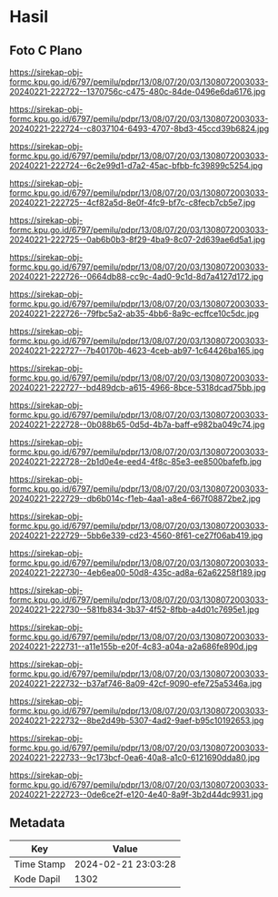 # Hasil

## Foto C Plano

https://sirekap-obj-formc.kpu.go.id/6797/pemilu/pdpr/13/08/07/20/03/1308072003033-20240221-222722--1370756c-c475-480c-84de-0496e6da6176.jpg

https://sirekap-obj-formc.kpu.go.id/6797/pemilu/pdpr/13/08/07/20/03/1308072003033-20240221-222724--c8037104-6493-4707-8bd3-45ccd39b6824.jpg

https://sirekap-obj-formc.kpu.go.id/6797/pemilu/pdpr/13/08/07/20/03/1308072003033-20240221-222724--6c2e99d1-d7a2-45ac-bfbb-fc39899c5254.jpg

https://sirekap-obj-formc.kpu.go.id/6797/pemilu/pdpr/13/08/07/20/03/1308072003033-20240221-222725--4cf82a5d-8e0f-4fc9-bf7c-c8fecb7cb5e7.jpg

https://sirekap-obj-formc.kpu.go.id/6797/pemilu/pdpr/13/08/07/20/03/1308072003033-20240221-222725--0ab6b0b3-8f29-4ba9-8c07-2d639ae6d5a1.jpg

https://sirekap-obj-formc.kpu.go.id/6797/pemilu/pdpr/13/08/07/20/03/1308072003033-20240221-222726--0664db88-cc9c-4ad0-9c1d-8d7a4127d172.jpg

https://sirekap-obj-formc.kpu.go.id/6797/pemilu/pdpr/13/08/07/20/03/1308072003033-20240221-222726--79fbc5a2-ab35-4bb6-8a9c-ecffce10c5dc.jpg

https://sirekap-obj-formc.kpu.go.id/6797/pemilu/pdpr/13/08/07/20/03/1308072003033-20240221-222727--7b40170b-4623-4ceb-ab97-1c64426ba165.jpg

https://sirekap-obj-formc.kpu.go.id/6797/pemilu/pdpr/13/08/07/20/03/1308072003033-20240221-222727--bd489dcb-a615-4966-8bce-5318dcad75bb.jpg

https://sirekap-obj-formc.kpu.go.id/6797/pemilu/pdpr/13/08/07/20/03/1308072003033-20240221-222728--0b088b65-0d5d-4b7a-baff-e982ba049c74.jpg

https://sirekap-obj-formc.kpu.go.id/6797/pemilu/pdpr/13/08/07/20/03/1308072003033-20240221-222728--2b1d0e4e-eed4-4f8c-85e3-ee8500bafefb.jpg

https://sirekap-obj-formc.kpu.go.id/6797/pemilu/pdpr/13/08/07/20/03/1308072003033-20240221-222729--db6b014c-f1eb-4aa1-a8e4-667f08872be2.jpg

https://sirekap-obj-formc.kpu.go.id/6797/pemilu/pdpr/13/08/07/20/03/1308072003033-20240221-222729--5bb6e339-cd23-4560-8f61-ce27f06ab419.jpg

https://sirekap-obj-formc.kpu.go.id/6797/pemilu/pdpr/13/08/07/20/03/1308072003033-20240221-222730--4eb6ea00-50d8-435c-ad8a-62a62258f189.jpg

https://sirekap-obj-formc.kpu.go.id/6797/pemilu/pdpr/13/08/07/20/03/1308072003033-20240221-222730--581fb834-3b37-4f52-8fbb-a4d01c7695e1.jpg

https://sirekap-obj-formc.kpu.go.id/6797/pemilu/pdpr/13/08/07/20/03/1308072003033-20240221-222731--a11e155b-e20f-4c83-a04a-a2a686fe890d.jpg

https://sirekap-obj-formc.kpu.go.id/6797/pemilu/pdpr/13/08/07/20/03/1308072003033-20240221-222732--b37af746-8a09-42cf-9090-efe725a5346a.jpg

https://sirekap-obj-formc.kpu.go.id/6797/pemilu/pdpr/13/08/07/20/03/1308072003033-20240221-222732--8be2d49b-5307-4ad2-9aef-b95c10192653.jpg

https://sirekap-obj-formc.kpu.go.id/6797/pemilu/pdpr/13/08/07/20/03/1308072003033-20240221-222733--9c173bcf-0ea6-40a8-a1c0-6121690dda80.jpg

https://sirekap-obj-formc.kpu.go.id/6797/pemilu/pdpr/13/08/07/20/03/1308072003033-20240221-222723--0de6ce2f-e120-4e40-8a9f-3b2d44dc9931.jpg


## Metadata

| Key        | Value               |
| ---------- | ------------------- |
| Time Stamp | 2024-02-21 23:03:28 |
| Kode Dapil | 1302                |



